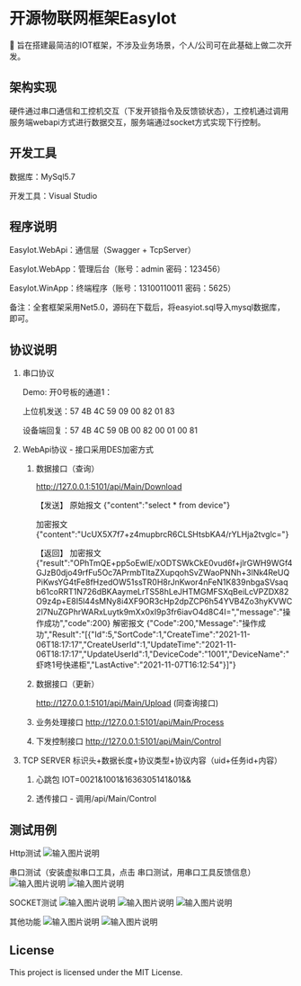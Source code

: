 # 开源物联网框架EasyIot

🔨 旨在搭建最简洁的IOT框架，不涉及业务场景，个人/公司可在此基础上做二次开发。


## 架构实现
硬件通过串口通信和工控机交互（下发开锁指令及反馈锁状态），工控机通过调用服务端webapi方式进行数据交互，服务端通过socket方式实现下行控制。

## 开发工具
数据库：MySql5.7

开发工具：Visual Studio

## 程序说明
EasyIot.WebApi：通信层（Swagger + TcpServer）

EasyIot.WebApp：管理后台（账号：admin 密码：123456）

EasyIot.WinApp：终端程序（账号：13100110011 密码：5625）

备注：全套框架采用Net5.0，源码在下载后，将easyiot.sql导入mysql数据库，即可。

## 协议说明

1. 串口协议

   Demo: 开0号板的通道1：
   
    上位机发送：57 4B 4C 59 09 00 82 01 83

    设备端回复：57 4B 4C 59 0B 00 82 00 01 00 81


2. WebApi协议 - 接口采用DES加密方式

    1. 数据接口（查询）

       http://127.0.0.1:5101/api/Main/Download

       【发送】
       原始报文 {"content":"select * from device"}

       加密报文 {"content":"UcUX5X7f7+z4mupbrcR6CLSHtsbKA4/rYLHja2tvglc="}

       【返回】
       加密报文 {"result":"OPhTmQE+pp5oEwlE/xODTSWkCkE0vud6f+jlrGWH9WGf4GJzB0djo49rfFu5Oc7APrmbTltaZXupqohSvZWaoPNNh+3lNk4ReUQPiKwsYG4tFe8fHzedOW51ssTR0H8rJnKwor4nFeN1K839nbgaSVsaqb61coRRT1N726dBKAaymeLrTS58hLeJHTMGMFSXqBeiLcVPZDX82O9z4p+E8I5l44sMNy8i4XF9OR3cHp2dpZCP6h54YVB4Zo3hyKVWC2l7NuZGPhrWARxLuytk9mXx0xI9p3fr6iavO4d8C4I=","message":"操作成功","code":200}
       解密报文 {"Code":200,"Message":"操作成功","Result":"[{\"Id\":5,\"SortCode\":1,\"CreateTime\":\"2021-11-06T18:17:17\",\"CreateUserId\":1,\"UpdateTime\":\"2021-11-06T18:17:17\",\"UpdateUserId\":1,\"DeviceCode\":\"1001\",\"DeviceName\":\"虾咚1号快递柜\",\"LastActive\":\"2021-11-07T16:12:54\"}]"}

    2. 数据接口（更新）

       http://127.0.0.1:5101/api/Main/Upload (同查询接口)

    3. 业务处理接口
       http://127.0.0.1:5101/api/Main/Process

    4. 下发控制接口
       http://127.0.0.1:5101/api/Main/Control

3. TCP SERVER
   标识头+数据长度+协议类型+协议内容（uid+任务id+内容）

    1. 心跳包
       IOT=0021&1001&1636305141&01&&

    2. 透传接口 - 调用/api/Main/Control

## 测试用例

Http测试
![输入图片说明](https://images.gitee.com/uploads/images/2021/1107/191651_d6db6c1a_1779965.png "2.png")

串口测试（安装虚拟串口工具，点击 串口测试，用串口工具反馈信息）
![输入图片说明](https://images.gitee.com/uploads/images/2021/1107/191717_bc618c12_1779965.png "3.png")
![输入图片说明](https://images.gitee.com/uploads/images/2021/1107/191732_043f438c_1779965.png "4.png")

SOCKET测试
![输入图片说明](https://images.gitee.com/uploads/images/2021/1107/191752_ad3014c1_1779965.png "5.png")
![输入图片说明](https://images.gitee.com/uploads/images/2021/1107/191807_f80023ca_1779965.png "6.png")
![输入图片说明](https://images.gitee.com/uploads/images/2021/1107/191829_ed48e5e4_1779965.png "7.png")

其他功能
![输入图片说明](https://images.gitee.com/uploads/images/2021/1107/191841_210b11a8_1779965.png "8.png")
![输入图片说明](https://images.gitee.com/uploads/images/2021/1107/191851_df4a325a_1779965.png "9.png")

## License
This project is licensed under the MIT License.
